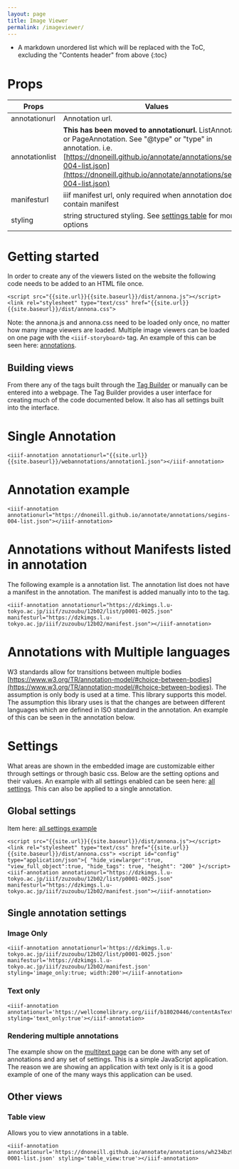 ```yaml
---
layout: page
title: Image Viewer
permalink: /imageviewer/
---
```

<script src="{{site.url}}{{site.baseurl}}/latest/annona.js"></script>
<link rel="stylesheet" type="text/css" href="{{site.url}}{{site.baseurl}}/latest/annona.css">
<style>
code {
  word-wrap: break-word;
  white-space: normal;
}
</style>

* A markdown unordered list which will be replaced with the ToC, excluding the "Contents header" from above
{:toc}

# Props

| Props      | Values |
| ----------- | ----------- |
| annotationurl | Annotation url.|
| annotationlist | **This has been moved to annotationurl.** ListAnnotation or PageAnnotation. See "@type" or "type" in annotation. i.e. [https://dnoneill.github.io/annotate/annotations/segins-004-list.json](https://dnoneill.github.io/annotate/annotations/segins-004-list.json) |
| manifesturl | iiif manifest url, only required when annotation does not contain manifest |
| styling | string structured styling. See [settings table](#settings) for more options |


# Getting started
In order to create any of the viewers listed on the website the following code needs to be added to an HTML file once.


```
<script src="{{site.url}}{{site.baseurl}}/dist/annona.js"></script>
<link rel="stylesheet" type="text/css" href="{{site.url}}{{site.baseurl}}/dist/annona.css">
```

Note: the annona.js and annona.css need to be loaded only once, no matter how many image viewers are loaded. Multiple image viewers can be loaded on one page with the `<iiif-storyboard>` tag. An example of this can be seen here: [annotations](https://dnoneill.github.io/annotate/annotations).

## Building views
From there any of the tags built through the [Tag Builder]({{site.baseurl}}/tools/#/tag-builder/) or manually can be entered into a webpage. The Tag Builder provides a user interface for creating much of the code documented below. It also has all settings built into the interface.

# Single Annotation

```
<iiif-annotation annotationurl="{{site.url}}{{site.baseurl}}/webannotations/annotation1.json"></iiif-annotation>

```

<iiif-annotation annotationurl="{{site.baseurl}}/webannotations/annotation1.json"></iiif-annotation>

# Annotation example
```
<iiif-annotation annotationurl="https://dnoneill.github.io/annotate/annotations/segins-004-list.json"></iiif-annotation>
```

<iiif-annotation annotationurl="https://dnoneill.github.io/annotate/annotations/segins-004-list.json"></iiif-annotation>

# Annotations without Manifests listed in annotation
The following example is a annotation list. The annotation list does not have a manifest in the annotation. The manifest is added manually into to the tag.
```
<iiif-annotation annotationurl="https://dzkimgs.l.u-tokyo.ac.jp/iiif/zuzoubu/12b02/list/p0001-0025.json" manifesturl="https://dzkimgs.l.u-tokyo.ac.jp/iiif/zuzoubu/12b02/manifest.json"></iiif-annotation>
```

<iiif-annotation annotationurl="https://dzkimgs.l.u-tokyo.ac.jp/iiif/zuzoubu/12b02/list/p0001-0025.json" manifesturl="https://dzkimgs.l.u-tokyo.ac.jp/iiif/zuzoubu/12b02/manifest.json"></iiif-annotation>

# Annotations with Multiple languages
W3 standards allow for transitions between multiple bodies [https://www.w3.org/TR/annotation-model/#choice-between-bodies](https://www.w3.org/TR/annotation-model/#choice-between-bodies). The assumption is only body is used at a time. This library supports this model. The assumption this library uses is that the changes are between different languages which are defined in ISO standard in the annotation. An example of this can be seen in the annotation below.

<iiif-annotation annotationurl="{{site.url}}{{site.baseurl}}/webannotations/annotationslist.json"></iiif-annotation>

# Settings

What areas are shown in the embedded image are customizable either through settings or through basic css. Below are the setting options and their values. An example with all settings enabled can be seen here: [all settings]({{site.baseurl}}/imageviewer_settings). This can also be applied to a single annotation.

<script src="{{site.url}}{{site.baseurl}}/tools/js/settings.js"></script>
<annona-settings type="iiifannotation"></annona-settings> 

## Global settings
Item here: [all settings example]({{site.baseurl}}/imageviewer_settings)

```
<script src="{{site.url}}{{site.baseurl}}/dist/annona.js"></script>
<link rel="stylesheet" type="text/css" href="{{site.url}}{{site.baseurl}}/dist/annona.css">
<script id="config" type="application/json">{
  "hide_viewlarger":true,
  "view_full_object":true,
  "hide_tags": true,
  "height": "200"
}</script>
<iiif-annotation annotationurl="https://dzkimgs.l.u-tokyo.ac.jp/iiif/zuzoubu/12b02/list/p0001-0025.json" manifesturl="https://dzkimgs.l.u-tokyo.ac.jp/iiif/zuzoubu/12b02/manifest.json"></iiif-annotation>
```

## Single annotation settings

### Image Only
```
<iiif-annotation annotationurl='https://dzkimgs.l.u-tokyo.ac.jp/iiif/zuzoubu/12b02/list/p0001-0025.json' manifesturl='https://dzkimgs.l.u-tokyo.ac.jp/iiif/zuzoubu/12b02/manifest.json' styling='image_only:true; width:200'></iiif-annotation>
```

<iiif-annotation annotationurl='https://dzkimgs.l.u-tokyo.ac.jp/iiif/zuzoubu/12b02/list/p0001-0025.json' manifesturl='https://dzkimgs.l.u-tokyo.ac.jp/iiif/zuzoubu/12b02/manifest.json' styling='image_only:true; width:200'></iiif-annotation>

### Text only

```
<iiif-annotation annotationurl='https://wellcomelibrary.org/iiif/b18020446/contentAsText/10' styling='text_only:true'></iiif-annotation>
```

<iiif-annotation annotationurl='https://wellcomelibrary.org/iiif/b18020446/contentAsText/10' styling='text_only:true'></iiif-annotation>

### Rendering multiple annotations
The example show on the [multitext page]({{site.baseurl}}/multipage) can be done with any set of annotations and any set of settings. This is a simple JavaScript application. The reason we are showing an application with text only is it is a good example of one of the many ways this application can be used.

## Other views
### Table view
Allows you to view annotations in a table.
```
<iiif-annotation annotationurl='https://dnoneill.github.io/annotate/annotations/wh234bz9013-0001-list.json' styling='table_view:true'></iiif-annotation>
```

<iiif-annotation annotationurl='https://dnoneill.github.io/annotate/annotations/wh234bz9013-0001-list.json' styling='table_view:true'></iiif-annotation>
